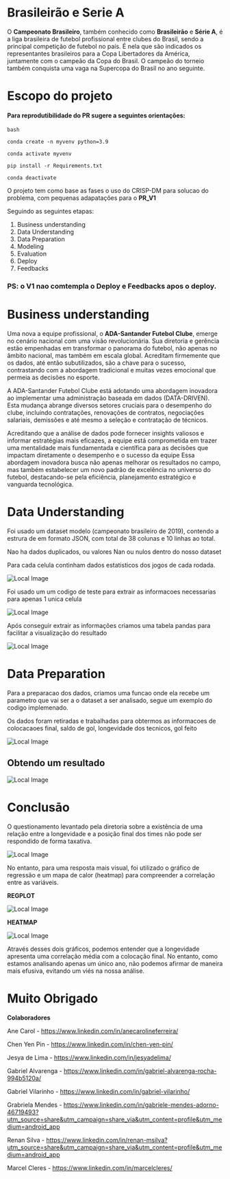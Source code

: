# Brasileirão e Serie A

O **Campeonato Brasileiro**, também conhecido como **Brasileirão** e **Série A**, é a liga brasileira de futebol profissional entre clubes do Brasil, sendo a principal competição de futebol no país. É nela que são indicados os representantes brasileiros para a Copa Libertadores da América, juntamente com o campeão da Copa do Brasil. O campeão do torneio também conquista uma vaga na Supercopa do Brasil no ano seguinte.

# Escopo do projeto

#### Para reprodutibilidade do PR sugere a seguintes orientações:

```
bash

conda create -n myvenv python=3.9

conda activate myvenv

pip install -r Requirements.txt

conda deactivate

```

O projeto tem como base as fases o uso do CRISP-DM para solucao do problema, com pequenas adapatações para o **PR_V1**

Seguindo as seguintes etapas:

1. Business understanding
2. Data Understanding
3. Data Preparation
4. Modeling
5. Evaluation
6. Deploy
7. Feedbacks


### PS: o V1 nao comtempla o Deploy e Feedbacks apos o deploy.

# Business understanding


Uma nova a equipe profissional, o **ADA-Santander Futebol Clube**, emerge no cenário nacional com uma visão revolucionária. Sua diretoria e gerência estão empenhadas em transformar o panorama do futebol, não apenas no âmbito nacional, mas também em escala global. Acreditam firmemente que os dados, até então subutilizados, são a chave para o sucesso, contrastando com a abordagem tradicional e muitas vezes emocional que permeia as decisões no esporte.

 A ADA-Santander Futebol Clube está adotando uma abordagem inovadora ao implementar uma administração baseada em dados (DATA-DRIVEN). Esta mudança abrange diversos setores cruciais para o desempenho do clube, incluindo contratações, renovações de contratos, negociações salariais, demissões e até mesmo a seleção e contratação de técnicos.

Acreditando que a análise de dados pode fornecer insights valiosos e informar estratégias mais eficazes, a equipe está comprometida em trazer uma mentalidade mais fundamentada e científica para as decisões que impactam diretamente o desempenho e o sucesso da equipe Essa abordagem inovadora busca não apenas melhorar os resultados no campo, mas também estabelecer um novo padrão de excelência no universo do futebol, destacando-se pela eficiência, planejamento estratégico e vanguarda tecnológica.


# Data Understanding

Foi usado um dataset modelo (campeonato brasileiro de 2019), contendo a estrura de em formato JSON, com total de 38 colunas e 10 linhas ao total.

Nao ha dados duplicados, ou valores Nan ou nulos dentro do nosso dataset

Para cada celula continham dados estatisticos dos jogos de cada rodada.

![Local Image](img/file1.png)

Foi usado um um codigo de teste para extrair as informacoes necessarias para apenas 1 unica celula

![Local Image](img/teste1.png)

Após conseguir extrair as informações criamos uma tabela pandas para facilitar a visualização do resultado

![Local Image](img/Eg1.png)

# Data Preparation 

Para a preparacao dos dados,  criamos uma funcao onde ela recebe um parametro que vai ser a o dataset a ser analisado, segue um exemplo do codigo implemenado.

Os dados foram retiradas e trabalhadas para obtermos as informacoes de colocacaoes final, saldo de gol, longevidade  dos tecnicos, gol feito

![Local Image](img/codigo1.png)

## Obtendo um resultado 

![Local Image](img/dados_finais.png)

# Conclusāo 

O questionamento levantado pela diretoria sobre a existência de uma relação entre a longevidade e a posição final dos times não pode ser respondido de forma taxativa.

![Local Image](img/grafico_final.png)

No entanto, para uma resposta mais visual, foi utilizado o gráfico de regressão e um mapa de calor (heatmap) para compreender a correlação entre as variáveis.

**REGPLOT**

![Local Image](img/regplot.png)

**HEATMAP**

![Local Image](img/correlacao.png)

Através desses dois gráficos, podemos entender que a longevidade apresenta uma correlação média com a colocação final. No entanto, como estamos analisando apenas um único ano, não podemos afirmar de maneira mais efusiva, evitando um viés na nossa análise.

# Muito Obrigado
**Colaboradores**

Ane Carol - https://www.linkedin.com/in/anecarolineferreira/

Chen Yen Pin - https://www.linkedin.com/in/chen-yen-pin/

Jesya de Lima - https://www.linkedin.com/in/jesyadelima/

Gabriel Alvarenga - https://www.linkedin.com/in/gabriel-alvarenga-rocha-994b5120a/

Gabriel Vilarinho - https://www.linkedin.com/in/gabriel-vilarinho/

Grabriela Mendes - https://www.linkedin.com/in/gabriele-mendes-adorno-46719493?utm_source=share&utm_campaign=share_via&utm_content=profile&utm_medium=android_app

Renan Silva - https://www.linkedin.com/in/renan-msilva?utm_source=share&utm_campaign=share_via&utm_content=profile&utm_medium=android_app 

Marcel Cleres - https://www.linkedin.com/in/marcelcleres/




